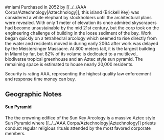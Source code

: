 #miami
Purchased in 2052 by [[../../AAA Corps/Aztechnology|Aztechnology]], this island (Brickell Key) was considered a white elephant by stockholders until the architectural plans were revealed. With only 1 meter of elevation its once admired skyscrapers had become unsustainable by the mid 21st century, but the corp took on the engineering challenge of building in the loose sediment of the bay. Work began quickly on a tetrahedral arcology which seemed to rise directly from the water and residents moved in during early 2064 after work was delayed by the Meistersinger Massacre. At 800 meters tall, it is the largest building in Miami by far, but 82% of its volume is dedicated to a multilevel, biodiverse tropical greenhouse and an Aztec style sun pyramid. The remaining space is estimated to house nearly 20,000 residents.  
  
Security is rating AAA, representing the highest quality law enforcement and response time money can buy.

## Geographic Notes

#### Sun Pyramid

The the crowning edifice of the Sun Key Arcology is a massive Aztec style Sun Pyramid where [[../../AAA Corps/Aztechnology|Aztechnology]] priests conduct regular religious rituals attended by the most favored corporate members.